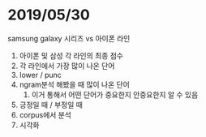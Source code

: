 # 2019/05/30

samsung galaxy 시리즈 vs 아이폰 라인

1. 아이폰 및 삼성 각 라인의 최종 점수
2. 각 라인에서 가장 많이 나온 단어
3. lower / punc
4. ngram분석 해봤을 때 많이 나온 단어
   1. 이거 통해서 어떤 단어가 중요한지 안중요한지 알 수 있음
5. 긍정일 때 / 부정일 때
6. corpus에서 분석
7. 시각화

